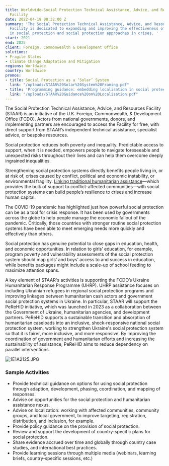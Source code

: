 ```yaml
---
title: Worldwide—Social Protection Technical Assistance, Advice, and Resources (STAAR)
  Facility
date: 2022-04-19 08:32:00 Z
summary: 'The Social Protection Technical Assistance, Advice, and Resources (STAAR)
  Facility is dedicated to expanding and improving the effectiveness of investments
  in social protection and social protection approaches in crises. '
start: 2021
end: 2025
client: Foreign, Commonwealth & Development Office
solutions:
- Fragile States
- Climate Change Adaptation and Mitigation
regions: Worldwide
country: Worldwide
promos:
- title: Social Protection as a ‘Solar’ System
  link: "/uploads/STAAR%20Solar%20System%20Framing.pdf"
- title: 'Programming guidance: embedding localisation in social protection'
  link: "/uploads/STAAR%20Guidance%20on%20Localisation.pdf"
---
```


The Social Protection Technical Assistance, Advice, and Resources Facility (STAAR) is an initiative of the U.K. Foreign, Commonwealth, & Development Office (FCDO). Actors from national governments, donors, and implementing partners are encouraged to access the Facility for free, with direct support from STAAR’s independent technical assistance, specialist advice, or bespoke resources. 

Social protection reduces both poverty and inequality. Predictable access to support, when it is needed, empowers people to navigate foreseeable and unexpected risks throughout their lives and can help them overcome deeply ingrained inequalities.

Strengthening social protection systems directly benefits people living in, or at risk of, crises caused by conflict, political and economic instability, or environmental fragility. [Linking traditional humanitarian assistance](https://www.calpnetwork.org/blog/five-practical-insights-on-linking-humanitarian-assistance-and-social-protection/)—which provides the bulk of support to conflict-affected communities—with social protection systems can build people’s resilience to crises and increase human capital. 

The COVID-19 pandemic has highlighted just how powerful social protection can be as a tool for crisis response. It has been used by governments across the globe to help people manage the economic fallout of the pandemic. Critically, those countries with stronger routine social protection systems have been able to meet emerging needs more quickly and effectively than others. 

Social protection has genuine potential to close gaps in education, health, and economic opportunities. In relation to girls’ education, for example, program poverty and vulnerability assessments of the social protection system should map girls’ and boys’ access to and success in education, while benefits packages might include a scale-up of school feeding to maximize attention spans.

A key element of STAAR's activities is supporting the FCDO’s Ukraine Humanitarian Response Programme (UHRP). UHRP assistance focuses on including Ukrainian refugees in regional social protection programs and improving linkages between humanitarian cash actors and government social protection systems in Ukraine. In particular, STAAR will support the PeReHID initiative, which was launched in 2023 as a collaboration between the Government of Ukraine, humanitarian agencies, and development partners. PeReHID supports a sustainable transition and absorption of humanitarian caseloads into an inclusive, shock-responsive national social protection system, working to strengthen Ukraine's social protection system so that it is fairer, more inclusive, and more responsive. By improving the coordination of government and humanitarian efforts and increasing the sustainability of assistance, PeReHID aims to reduce dependency on parallel interventions. 

![1E1A2125.JPG](/uploads/1E1A2125.JPG)

### Sample Activities

* Provide technical guidance on options for using social protection through adaption, development, phasing, coordination, and mapping of responses.
* Advise on opportunities for the social protection and humanitarian assistance nexus.
* Advise on localization: working with affected communities, community groups, and local government, to improve targeting, registration, distribution, and inclusion, for example.
* Provide policy guidance on the provision of social protection.
* Review and support the development of country-specific plans for social protection.
* Share evidence accrued over time and globally through country case studies, and international best practices. 
* Provide learning sessions through multiple media (webinars, learning briefs, country-specific sessions, etc.)